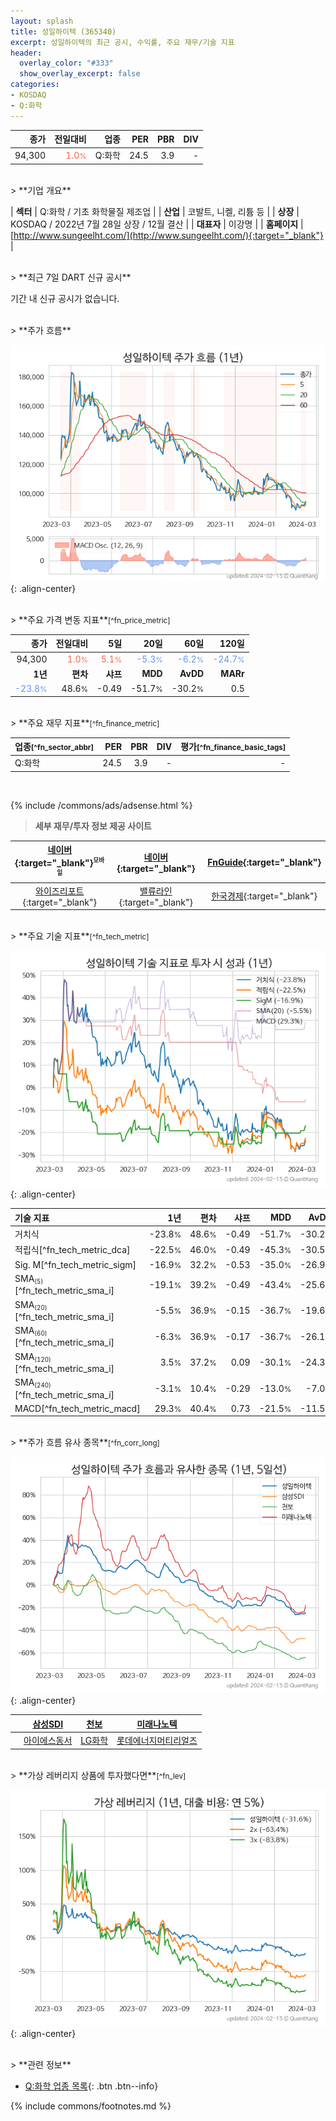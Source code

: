 ```yaml
---
layout: splash
title: 성일하이텍 (365340)
excerpt: 성일하이텍의 최근 공시, 수익률, 주요 재무/기술 지표
header:
  overlay_color: "#333"
  show_overlay_excerpt: false
categories:
- KOSDAQ
- Q:화학
---
```


| **종가** | **전일대비** | **업종** | **PER** | **PBR** | **DIV** |
| -------: | -----------: | -------: | ------: | ------: | ------: |
| 94,300 | <span style="color: tomato">1.0<small>%</small></span> | Q:화학 | 24.5 | 3.9 | - |

<!-- more -->

<br>
> **기업 개요**<a id="company"></a>

| <span style="white-space:nowrap;">**섹터**</span> | Q:화학 / 기초 화학물질 제조업 |
| <span style="white-space:nowrap;">**산업**</span> | 코발트, 니켈, 리튬 등 |
| <span style="white-space:nowrap;">**상장**</span> | KOSDAQ / 2022년 7월 28일 상장 / 12월 결산 |
| <span style="white-space:nowrap;">**대표자**</span> | 이강명 |
| <span style="white-space:nowrap;">**홈페이지**</span> | [http://www.sungeelht.com/](http://www.sungeelht.com/){:target="_blank"} |

<br>
> **최근 7일 DART 신규 공시**<a id="dart"></a>

기간 내 신규 공시가 없습니다.

<br>
> **주가 흐름**<a id="price"></a>

![365340](/stock/images/365340.png){: .align-center}

<br>
> **주요 가격 변동 지표**<small>[^fn_price_metric]</small>

| **종가** | **전일대비** | **5일** | **20일** | **60일** | **120일** |
| -------: | -----------: | ------: | -------: | -------: | --------: |
| 94,300 | <span style="color: tomato">1.0<small>%</small></span> | <span style="color: tomato">5.1<small>%</small></span> | <span style="color: cornflowerblue">-5.3<small>%</small></span> | <span style="color: cornflowerblue">-6.2<small>%</small></span> | <span style="color: cornflowerblue">-24.7<small>%</small></span> |
| **1년** | **편차** | **샤프** | **MDD** | **AvDD** | **MARr** |
| <span style="color: cornflowerblue">-23.8<small>%</small></span> | 48.6<small>%</small> | -0.49 | -51.7<small>%</small> | -30.2<small>%</small> | 0.5 |

<br>
> **주요 재무 지표**<small>[^fn_finance_metric]</small>

| **업종**<small>[^fn_sector_abbr]</small> | **PER** | **PBR** | **DIV** | **평가**<small>[^fn_finance_basic_tags]</small> |
| :--------------------------------------- | ------: | ------: | ------: | ----------------------------------------------: |
| Q:화학 | 24.5 | 3.9 | - | - |

<br>

{% include /commons/ads/adsense.html %}

> **세부 재무/투자 정보 제공 사이트**

| [네이버](https://m.stock.naver.com/domestic/stock/365340/finance/summary){:target="_blank"}<sup><small>모바일</small></sup> | [네이버](https://finance.naver.com/item/coinfo.naver?code=365340){:target="_blank"} | [FnGuide](https://comp.fnguide.com/SVO2/ASP/SVD_Invest.asp?gicode=A365340&MenuYn=Y){:target="_blank"} |
| :---: | :---: | :---: |
| [와이즈리포트](https://comp.wisereport.co.kr/company/c1040001.aspx?cmp_cd=365340){:target="_blank"} | [밸류라인](https://www.valueline.co.kr/finance/summary/365340){:target="_blank"} | [한국경제](https://markets.hankyung.com/stock/365340/financial-summary){:target="_blank"} |

<br>
> **주요 기술 지표**<small>[^fn_tech_metric]</small>


![365340](/stock/images/365340_tech.png){: .align-center}

| **기술 지표** | **1년** | **편차** | **샤프** | **MDD** | **AvDD** |
| :------------ | ------: | -----------: | -------: | ------: | -------: |
| 거치식 | -23.8<small>%</small> | 48.6<small>%</small> | -0.49 | -51.7<small>%</small> | -30.2<small>%</small> |
| 적립식[^fn_tech_metric_dca] | -22.5<small>%</small> | 46.0<small>%</small> | -0.49 | -45.3<small>%</small> | -30.5<small>%</small> |
| Sig. M[^fn_tech_metric_sigm] | -16.9<small>%</small> | 32.2<small>%</small> | -0.53 | -35.0<small>%</small> | -26.9<small>%</small> |
| SMA<small><sub>(5)</sub></small>[^fn_tech_metric_sma_i] | -19.1<small>%</small> | 39.2<small>%</small> | -0.49 | -43.4<small>%</small> | -25.6<small>%</small> |
| SMA<small><sub>(20)</sub></small>[^fn_tech_metric_sma_i] | -5.5<small>%</small> | 36.9<small>%</small> | -0.15 | -36.7<small>%</small> | -19.6<small>%</small> |
| SMA<small><sub>(60)</sub></small>[^fn_tech_metric_sma_i] | -6.3<small>%</small> | 36.9<small>%</small> | -0.17 | -36.7<small>%</small> | -26.1<small>%</small> |
| SMA<small><sub>(120)</sub></small>[^fn_tech_metric_sma_i] | 3.5<small>%</small> | 37.2<small>%</small> | 0.09 | -30.1<small>%</small> | -24.3<small>%</small> |
| SMA<small><sub>(240)</sub></small>[^fn_tech_metric_sma_i] | -3.1<small>%</small> | 10.4<small>%</small> | -0.29 | -13.0<small>%</small> | -7.0<small>%</small> |
| MACD[^fn_tech_metric_macd] | 29.3<small>%</small> | 40.4<small>%</small> | 0.73 | -21.5<small>%</small> | -11.5<small>%</small> |

<br>
> **주가 흐름 유사 종목**<a id="corr"></a><small>[^fn_corr_long]</small>

![365340](/stock/images/365340_corr.png){: .align-center}

|       | [삼성SDI](/006400/) | [천보](/278280/) | [미래나노텍](/095500/) |
| :---: | :------------------------------------: | :------------------------------------: | :------------------------------------: |
|       | [아이에스동서](/010780/) | [LG화학](/051910/) | [롯데에너지머티리얼즈](/020150/) |

<br>
> **가상 레버리지 상품에 투자했다면**<a id="2x"></a><small>[^fn_lev]</small>

![365340](/stock/images/365340_2x.png){: .align-center}

<br>
> **관련 정보**

- [Q:화학 업종 목록](/stats/sector/kosdaq_업종_화학_종목/){: .btn .btn--info}

{% include commons/footnotes.md %}
